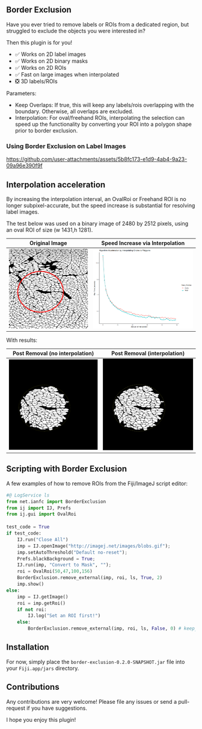 ## Border Exclusion

Have you ever tried to remove labels or ROIs from a dedicated region, but struggled to exclude the objects you were interested in?

Then this plugin is for you!
* ✅ Works on 2D label images
* ✅ Works on 2D binary masks
* ✅ Works on 2D ROIs
* ✅ Fast on large images when interpolated
* ❎ 3D labels/ROIs

Parameters:
* Keep Overlaps: If true, this will keep any labels/rois overlapping with the boundary. Otherwise, all overlaps are excluded.
* Interpolation: For oval/freehand ROIs, interpolating the selection can speed up the functionality by converting your ROI into a polygon shape prior to border exclusion.

### Using Border Exclusion on Label Images

https://github.com/user-attachments/assets/5b8fc173-e1d9-4ab4-9a23-09a96e390f9f

## Interpolation acceleration

By increasing the interpolation interval, an OvalRoi or Freehand ROI is no longer subpixel-accurate, but the speed increase is substantial for resolving label images. 

The test below was used on a binary image of 2480 by 2512 pixels, using an oval ROI of size (w 1431,h 1281).

Original Image             |  Speed Increase via Interpolation
:-------------------------:|:-------------------------:
<img width="500" src="assets/medium_labels_ovalroi.png">  |  <img width="600" src="assets/Algorithm_Acceleration.png" alt="">

With results:

Post Removal (no interpolation) |  Post Removal (interpolation) 
:-------------------------:|:-------------------------:
 <img width="500" src="assets/medium_labels_post_exclusion_nointerp.png"> | <img width="500" src="assets/medium_labels_post_exclusion_50.png">

## Scripting with Border Exclusion
A few examples of how to remove ROIs from the Fiji/ImageJ script editor:

```python
#@ LogService ls
from net.ianfc import BorderExclusion
from ij import IJ, Prefs
from ij.gui import OvalRoi

test_code = True
if test_code:
	IJ.run("Close All")
	imp = IJ.openImage("http://imagej.net/images/blobs.gif");
	imp.setAutoThreshold("Default no-reset");
	Prefs.blackBackground = True;
	IJ.run(imp, "Convert to Mask", "");
	roi = OvalRoi(50,47,100,156)
	BorderExclusion.remove_external(imp, roi, ls, True, 2)
	imp.show()
else:
	imp = IJ.getImage()
	roi = imp.getRoi()
	if not roi:
		IJ.log("Set an ROI first!")
	else:
		BorderExclusion.remove_external(imp, roi, ls, False, 0) # keep_overlaps: False, interpolation: 0
```

## Installation
For now, simply place the `border-exclusion-0.2.0-SNAPSHOT.jar` file into your `Fiji.app/jars` directory.

## Contributions
Any contributions are very welcome! Please file any issues or send a pull-request if you have suggestions.

I hope you enjoy this plugin!
